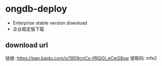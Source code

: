 # ongdb-deploy
- Enterprise stable version download
- 企业稳定版下载
## download url
链接: https://pan.baidu.com/s/19D9cnCx-ifRQOI_eCwS8sw 提取码: mfe2

